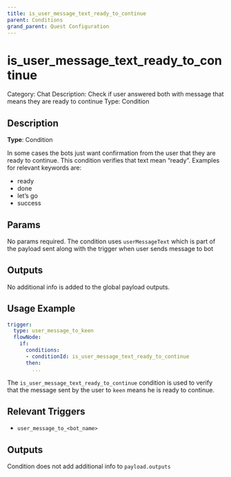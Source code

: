 ```yaml
---
title: is_user_message_text_ready_to_continue
parent: Conditions
grand_parent: Quest Configuration
---
```


# is_user_message_text_ready_to_continue

Category: Chat
Description: Check if user answered both with message that means they are ready to continue
Type: Condition

## Description

**Type**: Condition

In some cases the bots just want confirmation from the user that they are ready to continue. This condition verifies that text mean “ready”. Examples for relevant keywords are:

- ready
- done
- let’s go
- success

## Params

No params required. The condition uses `userMessageText` which is part of the payload sent along with the trigger when user sends message to bot

## Outputs

No additional info is added to the global payload outputs.

## Usage Example

```yaml
trigger:
  type: user_message_to_keen
  flowNode:
    if:
      conditions:
      - conditionId: is_user_message_text_ready_to_continue
      then:
        ...
```

The `is_user_message_text_ready_to_continue` condition is used to verify that the message sent by the user to `keen` means he is ready to continue.

## Relevant Triggers

- `user_message_to_<bot_name>`

## Outputs

Condition does not add additional info to `payload.outputs`
